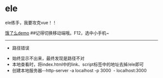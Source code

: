 # ele
ele练手，我要攻克vue！！

[饿了么demo](https://uchiha-fy.github.io/ele/#/)
##记得切换移动端哦。F12，选中小手机~
***
* 路径错误
 - 始终显示不出来，最终发现是路径不对
 - 本地查看时，将index.html中的link、script标签中的地址去掉/ele即可
 - 创建本地服务器--http-server -a localhost -p 3000
 - localhost:3000
